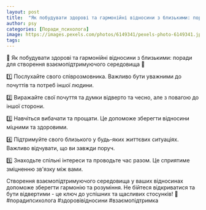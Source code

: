 ```yaml
---
layout: post
title:  "Як побудувати здорові та гармонійні відносини з близькими: поради для створення взаємопідтримуючого середовища."
author: psy
categories: [Поради_психолога]
image: https://images.pexels.com/photos/6149341/pexels-photo-6149341.jpeg?auto=compress&cs=tinysrgb&fit=crop&h=627&w=1200
tags: 
---
```


🌿 Як побудувати здорові та гармонійні відносини з близькими: поради для створення взаємопідтримуючого середовища 🌿

1️⃣ Послухайте свого співрозмовника. Важливо бути уважними до почуттів та потреб іншої людини.

2️⃣ Виражайте свої почуття та думки відверто та чесно, але з повагою до іншої сторони.

3️⃣ Навчіться вибачати та прощати. Це допоможе зберегти відносини міцними та здоровими.

4️⃣ Підтримуйте свого близького у будь-яких життєвих ситуаціях. Важливо відчувати, що ви завжди поруч.

5️⃣ Знаходьте спільні інтереси та проводьте час разом. Це сприятиме зміцненню зв'язку між вами.

Створення взаємопідтримуючого середовища у ваших відносинах допоможе зберегти гармонію та розуміння. Не бійтеся відкриватися та бути відвертими - це ключ до успішних та щасливих стосунків! 💖 #порадипсихолога #здоровівідносини #взаємопідтримка


